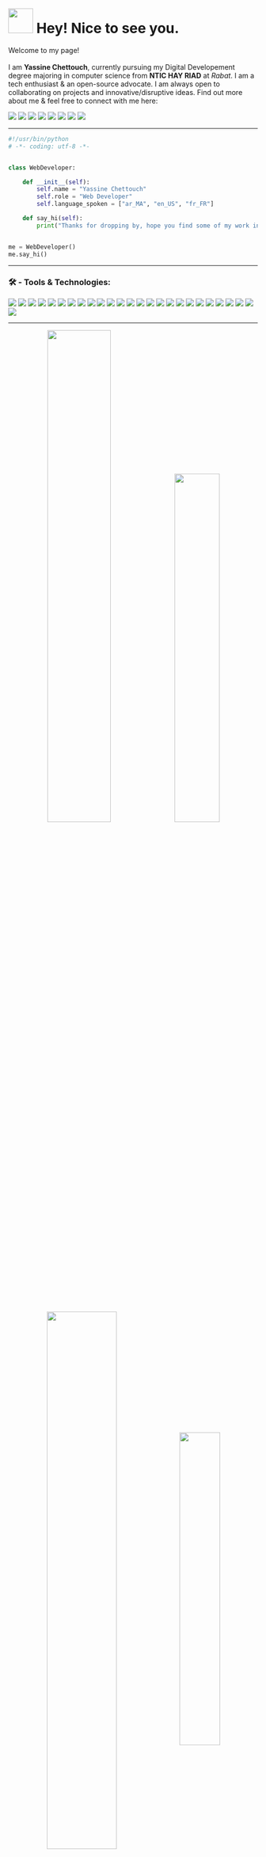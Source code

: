 # <img src='https://camo.githubusercontent.com/d3359cb00ab0b5ed8f2e1fe3fceb4fbaf3b614340f8c0db99c17b9f50b351770/68747470733a2f2f656d6f6a69732e736c61636b6d6f6a69732e636f6d2f656d6f6a69732f696d616765732f313533313834393433302f343234362f626c6f622d73756e676c61737365732e6769663f31353331383439343330' width='50'>  Hey! Nice to see you.

Welcome to my page! <br/>  
I am **Yassine Chettouch**, currently pursuing my Digital Developement degree majoring in computer science from **NTIC HAY RIAD** at *Rabat*. I am a tech enthusiast & an open-source advocate. I am always open to collaborating on projects and innovative/disruptive ideas. Find out more about me & feel free to connect with me here:
<p align='left'>
    <a href='https://twitter.com/Yassine_ct'><img src='https://img.shields.io/badge/Twitter-1DA1F2?style=for-the-badge&logo=twitter&logoColor=white'></a>
    <a href='mailto:yassine_ct@pm.me'><img src='https://img.shields.io/badge/ProtonMail-8B89CC?style=for-the-badge&logo=protonmail&logoColor=white'/></a>
    <a href='#'><img src='https://img.shields.io/badge/Facebook-1877F2?style=for-the-badge&logo=facebook&logoColor=white'/></a>
    <a href='#'><img src='https://img.shields.io/badge/Instagram-E4405F?style=for-the-badge&logo=instagram&logoColor=white'/></a>
    <a href='#'><img src='https://img.shields.io/badge/LinkedIn-0077B5?style=for-the-badge&logo=linkedin&logoColor=white'/></a>
    <a href='#'><img src='https://img.shields.io/badge/Codepen-000000?style=for-the-badge&logo=codepen&logoColor=white'/></a>
    <a href='#'><img src='https://img.shields.io/badge/Telegram-2CA5E0?style=for-the-badge&logo=telegram&logoColor=white'/></a>
    <a href='#'><img src='https://img.shields.io/badge/Behance-0054F7?style=for-the-badge&logo=behance&logoColor=white'/></a>
</p>

---
```python
#!/usr/bin/python
# -*- coding: utf-8 -*-


class WebDeveloper:

    def __init__(self):
        self.name = "Yassine Chettouch"
        self.role = "Web Developer"
        self.language_spoken = ["ar_MA", "en_US", "fr_FR"]

    def say_hi(self):
        print("Thanks for dropping by, hope you find some of my work interesting.")


me = WebDeveloper()
me.say_hi()
```
---
### 🛠 - Tools & Technologies:

![](https://img.shields.io/badge/mac%20os-000000?style=for-the-badge&logo=apple&logoColor=white)
![](https://img.shields.io/badge/Windows-0078D6?style=for-the-badge&logo=windows&logoColor=white)
![](https://img.shields.io/badge/Notion-000000?style=for-the-badge&logo=notion&logoColor=white)
![](https://img.shields.io/badge/Python-FFD43B?style=for-the-badge&logo=python&logoColor=blue)
![](https://img.shields.io/badge/PHP-777BB4?style=for-the-badge&logo=php&logoColor=white)
![](https://img.shields.io/badge/GIT-E44C30?style=for-the-badge&logo=git&logoColor=white)
![](https://img.shields.io/badge/json-5E5C5C?style=for-the-badge&logo=json&logoColor=white)
![](https://img.shields.io/badge/JavaScript-323330?style=for-the-badge&logo=javascript&logoColor=F7DF1E)
![](https://img.shields.io/badge/HTML5-E34F26?style=for-the-badge&logo=html5&logoColor=white)
![](https://img.shields.io/badge/CSS3-1572B6?style=for-the-badge&logo=css3&logoColor=white)
![](https://img.shields.io/badge/Visual_Studio-5C2D91?style=for-the-badge&logo=visual%20studio&logoColor=white)
![](https://img.shields.io/badge/Google_chrome-4285F4?style=for-the-badge&logo=Google-chrome&logoColor=white)
![](https://img.shields.io/badge/Safari-FF1B2D?style=for-the-badge&logo=Safari&logoColor=white)
![](https://img.shields.io/badge/PyCharm-000000.svg?&style=for-the-badge&logo=PyCharm&logoColor=white)
![](https://img.shields.io/badge/React-20232A?style=for-the-badge&logo=react&logoColor=61DAFB)
![](https://img.shields.io/badge/npm-CB3837?style=for-the-badge&logo=npm&logoColor=white)
![](https://img.shields.io/badge/jQuery-0769AD?style=for-the-badge&logo=jquery&logoColor=white)
![](https://img.shields.io/badge/firebase-ffca28?style=for-the-badge&logo=firebase&logoColor=black)
![](https://img.shields.io/badge/Bootstrap-563D7C?style=for-the-badge&logo=bootstrap&logoColor=white)
![](https://img.shields.io/badge/Babel-F9DC3E?style=for-the-badge&logo=babel&logoColor=white)
![](https://img.shields.io/badge/pypi-3775A9?style=for-the-badge&logo=pypi&logoColor=white)
![](https://img.shields.io/badge/React_Router-CA4245?style=for-the-badge&logo=react-router&logoColor=white)
![](https://img.shields.io/badge/Sass-CC6699?style=for-the-badge&logo=sass&logoColor=white)
![](https://img.shields.io/badge/ThreeJs-black?style=for-the-badge&logo=three.js&logoColor=white)
![](https://img.shields.io/badge/Vite-B73BFE?style=for-the-badge&logo=vite&logoColor=FFD62E)
![](https://img.shields.io/badge/Xampp-F37623?style=for-the-badge&logo=xampp&logoColor=white)

---

<p align="center" width:'100%'> 
    <img width='50.5%'  src="https://github-readme-stats-beta-seven-64.vercel.app/api?username=yassine-ct&count_private=true&show_icons=true&custom_title=Yassine's%20Github%20Stats:&theme=tokyonight&bg_color=70,1488cc,2b32b2&border_radius=5&hide_border=true&include_all_commits=false"/>
    <img width='42.5%'  src="https://github-readme-stats-beta-seven-64.vercel.app/api/top-langs/?username=yassine-ct&layout=compact&theme=dark&bg_color=70,050505,000&border_radius=5&hide_border=true"/>
</p>


<p align='center' width:'100%'>
    <img align="center" width='52.75%'   src="https://github-readme-stats-beta-seven-64.vercel.app/api/wakatime?username=yassine_ct&theme=dark&bg_color=70,050505,000&border_radius=5&hide_border=true" />
    <img align="center" width='40.25%'   src="https://github-readme-streak-stats.herokuapp.com?user=yassine-ct&theme=highcontrast&border_radius=5&hide_border=true&date_format=M%20j%5B%2C%20Y%5D"/>
</p>




### 💻 - Check Out My Repos ⬇️:
<div align='center'>
    <a href="https://github.com/yassine-ct/MonCV---My-Portfolio">
      <img align="center" width='46.5%' src="https://github-readme-stats-beta-seven-64.vercel.app/api/pin/?username=yassine-ct&repo=MonCV---My-Portfolio&theme=dark&bg_color=70,050505,000&border_radius=5&hide_border=true" />
    </a>
    <a href="https://github.com/yassine-ct/MonCV---My-Portfolio">
      <img align="center" width='46.5%' src="https://github-readme-stats-beta-seven-64.vercel.app/api/pin/?username=yassine-ct&repo=QLF-&theme=dark&bg_color=70,050505,000&border_radius=5&hide_border=true"" />
    </a>
</div>

<!--START_SECTION:activity-->


